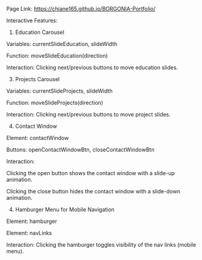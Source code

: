 Page Link: https://chiane165.github.io/BORGONIA-Portfolio/


Interactive Features:

1. Education Carousel
   
Variables: currentSlideEducation, slideWidth

Function: moveSlideEducation(direction)

Interaction: Clicking next/previous buttons to move education slides.

3. Projects Carousel
   
Variables: currentSlideProjects, slideWidth

Function: moveSlideProjects(direction)

Interaction: Clicking next/previous buttons to move project slides.

4. Contact Window

Element: contactWindow

Buttons: openContactWindowBtn, closeContactWindowBtn

Interaction:

Clicking the open button shows the contact window with a slide-up animation.

Clicking the close button hides the contact window with a slide-down animation.

4. Hamburger Menu for Mobile Navigation
   
Element: hamburger

Element: navLinks

Interaction: Clicking the hamburger toggles visibility of the nav links (mobile menu).
